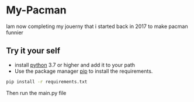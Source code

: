 # My-Pacman
Iam now completing my jouerny that i started back in 2017 to make pacman funnier

## Try it your self

- install [python](https://www.python.org) 3.7 or higher and add it to your path
- Use the package manager [pip](https://pip.pypa.io/en/stable/) to install the requirements.
```bash
pip install -r requirements.txt
```
Then run the main.py file